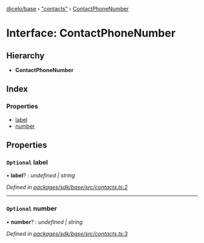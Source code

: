 [@celo/base](../README.md) › ["contacts"](../modules/_contacts_.md) › [ContactPhoneNumber](_contacts_.contactphonenumber.md)

# Interface: ContactPhoneNumber

## Hierarchy

* **ContactPhoneNumber**

## Index

### Properties

* [label](_contacts_.contactphonenumber.md#optional-label)
* [number](_contacts_.contactphonenumber.md#optional-number)

## Properties

### `Optional` label

• **label**? : *undefined | string*

*Defined in [packages/sdk/base/src/contacts.ts:2](https://github.com/celo-org/celo-monorepo/blob/master/packages/sdk/base/src/contacts.ts#L2)*

___

### `Optional` number

• **number**? : *undefined | string*

*Defined in [packages/sdk/base/src/contacts.ts:3](https://github.com/celo-org/celo-monorepo/blob/master/packages/sdk/base/src/contacts.ts#L3)*
